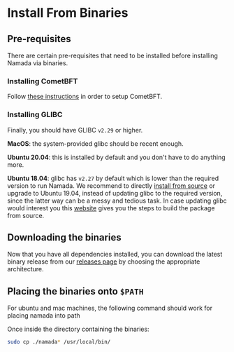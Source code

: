 # Install From Binaries

## Pre-requisites
There are certain pre-requisites that need to be installed before installing Namada via binaries. 

### Installing CometBFT

Follow [these instructions](./installing-cometbft.md) in order to setup CometBFT.

### Installing GLIBC

Finally, you should have GLIBC `v2.29` or higher.

**MacOS**: the system-provided glibc should be recent enough.

**Ubuntu 20.04**: this is installed by default and you don't have to do anything more.

**Ubuntu 18.04**: glibc has `v2.27` by default which is lower than the required version to run Namada. We recommend to directly [install from source](./from-source.md
) or upgrade to Ubuntu 19.04, instead of updating glibc to the required version, since the latter way can be a messy and tedious task. In case updating glibc would interest you this [website](http://www.linuxfromscratch.org/lfs/view/9.0-systemd/chapter05/glibc.html) gives you the steps to build the package from source.

## Downloading the binaries

Now that you have all dependencies installed, you can download the latest binary release from our [releases page](https://github.com/anoma/namada/releases) by choosing the appropriate architecture.

## Placing the binaries onto `$PATH`
For ubuntu and mac machines, the following command should work for placing namada into path

Once inside the directory containing the binaries:
```bash
sudo cp ./namada* /usr/local/bin/
```

